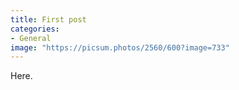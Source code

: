 ```yaml
---
title: First post
categories:
- General
image: "https://picsum.photos/2560/600?image=733"
---
```


Here.
